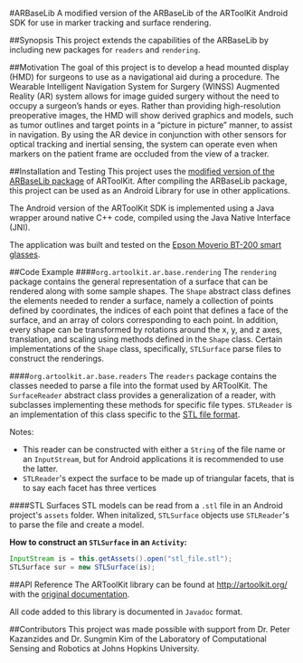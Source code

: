 #ARBaseLib
A modified version of the ARBaseLib of the ARToolKit Android SDK for use in marker tracking and surface rendering.

##Synopsis
This project extends the capabilities of the ARBaseLib by including new packages for `readers` and `rendering`.

##Motivation
The goal of this project is to develop a head mounted display (HMD) for surgeons to use as a navigational aid during a procedure.
The Wearable Intelligent Navigation System for Surgery (WINSS) Augmented Reality (AR) system allows for image guided surgery without the need to occupy a surgeon’s hands or eyes. 
Rather than providing high-resolution preoperative images, the HMD will show derived graphics and models, 
such as tumor outlines and target points in a “picture in picture” manner, to assist in navigation. 
By using the AR device in conjunction with other sensors for optical tracking and inertial sensing, 
the system can operate even when markers on the patient frame are occluded from the view of a tracker. 

##Installation and Testing
This project uses the [modified version of the ARBaseLib package](https://github.com/pranavl/ARwinss) of ARToolKit.
After compiling the ARBaseLib package, this project can be used as an Android Library for use in other applications.

The Android version of the ARToolKit SDK is implemented using a Java wrapper around native C++ code, compiled using the Java Native Interface (JNI).

The application was built and tested on the [Epson Moverio BT-200 smart glasses](http://www.epson.com/cgi-bin/Store/jsp/Landing/moverio-bt-200-smart-glasses.do?ref=van_moverio_2014).

##Code Example
####`org.artoolkit.ar.base.rendering`
The `rendering` package contains the general representation of a surface that can be rendered along with some sample shapes.
The `Shape` abstract class defines the elements needed to render a surface, namely a collection of points defined by coordinates, 
the indices of each point that defines a face of the surface, and an array of colors corresponding to each point.
In addition, every shape can be transformed by rotations around the x, y, and z axes, translation, and scaling using methods defined in the `Shape` class.
Certain implementations of the `Shape` class, specifically, `STLSurface` parse files to construct the renderings.

####`org.artoolkit.ar.base.readers`
The `readers` package contains the classes needed to parse a file into the format used by ARToolKit. The `SurfaceReader` abstract class
provides a generalization of a reader, with subclasses implementing these methods for specific file types. 
`STLReader` is an implementation of this class specific to the [STL file format](https://en.wikipedia.org/wiki/STL_(file_format)).

Notes:
* This reader can be constructed with either a `String` of the file name or an `InputStream`, but for Android applications it is recommended to use the latter.
* `STLReader`'s expect the surface to be made up of triangular facets, that is to say each facet has three vertices

####STL Surfaces
STL models can be read from a `.stl` file in an Android project's `assets` folder. 
When initalized, `STLSurface` objects use `STLReader`'s to parse the file and create a model.

**How to construct an `STLSurface` in an `Activity`:**
```java
InputStream is = this.getAssets().open("stl_file.stl");
STLSurface sur = new STLSurface(is);
```

##API Reference
The ARToolKit library can be found at http://artoolkit.org/ with the [original documentation](http://artoolkit.org/documentation/).

All code added to this library is documented in `Javadoc` format.

##Contributors
This project was made possible with support from Dr. Peter Kazanzides and Dr. Sungmin Kim
of the Laboratory of Computational Sensing and Robotics at Johns Hopkins University.
